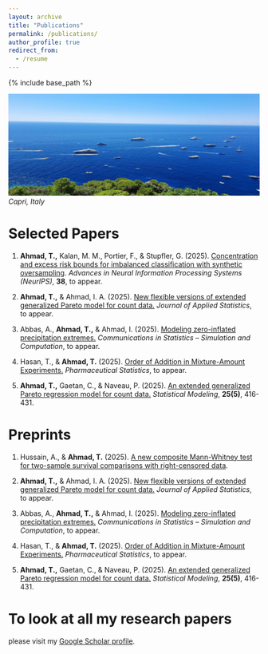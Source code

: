```yaml
---
layout: archive
title: "Publications"
permalink: /publications/
author_profile: true
redirect_from:
  - /resume
---
```


{% include base_path %}
<!-- Memory picture -->
![My memory at Capri](/images/capri1.jpg)
*Capri, Italy*

Selected Papers
======
1. **Ahmad, T.,** Kalan, M. M., Portier, F., & Stupfler, G. (2025).  <a href="https://doi.org/10.48550/arXiv.2510.20472" target="_blank" rel="noopener noreferrer">Concentration and excess risk bounds for imbalanced classification with synthetic oversampling</a>. <i>Advances in Neural Information Processing Systems (NeurIPS)</i>, **38**, to appear. 
2. **Ahmad, T.,** & Ahmad, I. A. (2025). <a href="https://doi.org/10.48550/arXiv.2409.18719" target="_blank" rel="noopener noreferrer">New flexible versions of extended generalized Pareto model for count data.</a> <i>Journal of Applied Statistics</i>, to appear. 

3. Abbas, A., **Ahmad, T.,** & Ahmad, I. (2025). <a href="https://doi.org/10.48550/arXiv.2504.11058" target="_blank" rel="noopener noreferrer">Modeling zero-inflated precipitation extremes.</a> <i>Communications in Statistics – Simulation and Computation</i>, to appear. 

4. Hasan, T., & **Ahmad, T.** (2025). <a href="https://doi.org/10.48550/arXiv.2410.04864" target="_blank" rel="noopener noreferrer">Order of Addition in Mixture-Amount Experiments.</a> <i>Pharmaceutical Statistics</i>, to appear. 

5. **Ahmad, T.,** Gaetan, C., & Naveau, P. (2025). <a href="https://doi.org/10.1177/1471082X241266729" target="_blank" rel="noopener noreferrer">An extended generalized Pareto regression model for count data.</a> <i>Statistical Modeling</i>, **25(5)**, 416-431. 


Preprints
======
1. Hussain, A., & **Ahmad, T.** (2025).  <a href="https://doi.org/10.48550/arXiv.2510.05353" target="_blank" rel="noopener noreferrer">A new composite Mann-Whitney test for two-sample survival comparisons with right-censored data</a>. 
2. **Ahmad, T.,** & Ahmad, I. A. (2025). <a href="https://doi.org/10.48550/arXiv.2409.18719" target="_blank" rel="noopener noreferrer">New flexible versions of extended generalized Pareto model for count data.</a> <i>Journal of Applied Statistics</i>, to appear. 

3. Abbas, A., **Ahmad, T.,** & Ahmad, I. (2025). <a href="https://doi.org/10.48550/arXiv.2504.11058" target="_blank" rel="noopener noreferrer">Modeling zero-inflated precipitation extremes.</a> <i>Communications in Statistics – Simulation and Computation</i>, to appear. 

4. Hasan, T., & **Ahmad, T.** (2025). <a href="https://doi.org/10.48550/arXiv.2410.04864" target="_blank" rel="noopener noreferrer">Order of Addition in Mixture-Amount Experiments.</a> <i>Pharmaceutical Statistics</i>, to appear. 

5. **Ahmad, T.,** Gaetan, C., & Naveau, P. (2025). <a href="https://doi.org/10.1177/1471082X241266729" target="_blank" rel="noopener noreferrer">An extended generalized Pareto regression model for count data.</a> <i>Statistical Modeling</i>, **25(5)**, 416-431. 

To look at all my research papers
======
please visit my 
<a href="https://scholar.google.com/citations?user=0Unv8IAAAAAJ&hl=en" target="_blank" rel="noopener noreferrer">Google Scholar profile</a>.

